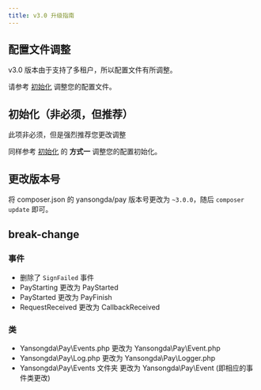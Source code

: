 ```yaml
---
title: v3.0 升级指南
---
```


## 配置文件调整

v3.0 版本由于支持了多租户，所以配置文件有所调整。

请参考 [初始化](/docs/v3/quick-start/init.md) 调整您的配置文件。

## 初始化（非必须，但推荐）

此项非必须，但是强烈推荐您更改调整

同样参考 [初始化](/docs/v3/quick-start/init.md) 的 **方式一** 调整您的配置初始化。

## 更改版本号

将 composer.json 的 yansongda/pay 版本号更改为 `~3.0.0`，随后 `composer update` 即可。

## break-change

### 事件

- 删除了 `SignFailed` 事件
- PayStarting 更改为 PayStarted
- PayStarted 更改为 PayFinish
- RequestReceived 更改为 CallbackReceived

### 类

- Yansongda\Pay\Events.php 更改为 Yansongda\Pay\Event.php
- Yansongda\Pay\Log.php 更改为 Yansongda\Pay\Logger.php
- Yansongda\Pay\Events 文件夹 更改为 Yansongda\Pay\Event (即相应的事件类更改)

